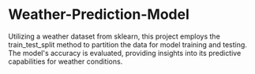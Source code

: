 # Weather-Prediction-Model
Utilizing a weather dataset from sklearn, this project employs the train_test_split method to partition the data for model training and testing. The model's accuracy is evaluated, providing insights into its predictive capabilities for weather conditions.
